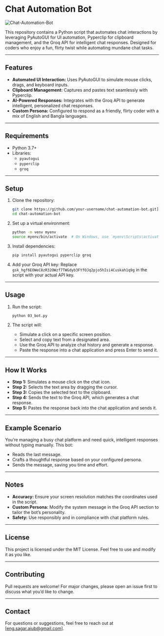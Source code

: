 # Chat Automation Bot

![Chat-Automation-Bot](https://scontent.fdac138-2.fna.fbcdn.net/v/t39.30808-6/472029725_122132275670552158_7324699147322623844_n.jpg?stp=dst-jpg_p526x296_tt6&_nc_cat=105&ccb=1-7&_nc_sid=127cfc&_nc_ohc=Rra3NHGro-AQ7kNvgETyEui&_nc_zt=23&_nc_ht=scontent.fdac138-2.fna&_nc_gid=AcXOzl_J_wbHQSnFAlrUqme&oh=00_AYDeDJfTcHoO6Q-X1AfBm2XByapH_DiZz2Hbk4U33i6XZg&oe=6778ED8E)

This repository contains a Python script that automates chat interactions by leveraging PyAutoGUI for UI automation, Pyperclip for clipboard management, and the Groq API for intelligent chat responses. Designed for coders who enjoy a fun, flirty twist while automating mundane chat tasks.

---

## Features

- **Automated UI Interaction:** Uses PyAutoGUI to simulate mouse clicks, drags, and keyboard inputs.
- **Clipboard Management:** Captures and pastes text seamlessly with Pyperclip.
- **AI-Powered Responses:** Integrates with the Groq API to generate intelligent, personalized chat responses.
- **Custom Persona:** Configured to respond as a friendly, flirty coder with a mix of English and Bangla languages.

---

## Requirements

- Python 3.7+
- Libraries:
  - `pyautogui`
  - `pyperclip`
  - `groq`

---

## Setup

1. Clone the repository:
   ```bash
   git clone https://github.com/your-username/chat-automation-bot.git](https://github.com/SagarBiswas-MultiHAT/Chat-Automation-Bot.git
   cd chat-automation-bot
   ```

2. Set up a virtual environment:
   ```bash
   python -m venv myenv
   source myenv/bin/activate  # On Windows, use `myenv\Scripts\activate`
   ```

3. Install dependencies:
   ```bash
   pip install pyautogui pyperclip groq
   ```

4. Add your Groq API key:
   Replace `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` in the script with your actual API key.

---

## Usage

1. Run the script:
   ```bash
   python 03_bot.py
   ```

2. The script will:
   - Simulate a click on a specific screen position.
   - Select and copy text from a designated area.
   - Use the Groq API to analyze chat history and generate a response.
   - Paste the response into a chat application and press Enter to send it.

---

## How It Works

- **Step 1:** Simulates a mouse click on the chat icon.
- **Step 2:** Selects the text area by dragging the cursor.
- **Step 3:** Copies the selected text to the clipboard.
- **Step 4:** Sends the text to the Groq API, which generates a chat response.
- **Step 5:** Pastes the response back into the chat application and sends it.

---

## Example Scenario

You’re managing a busy chat platform and need quick, intelligent responses without typing manually. This bot:
- Reads the last message.
- Crafts a thoughtful response based on your configured persona.
- Sends the message, saving you time and effort.

---

## Notes

- **Accuracy:** Ensure your screen resolution matches the coordinates used in the script.
- **Custom Persona:** Modify the system message in the Groq API section to tailor the bot’s personality.
- **Safety:** Use responsibly and in compliance with chat platform rules.

---

## License

This project is licensed under the MIT License. Feel free to use and modify it as you like.

---

## Contributing

Pull requests are welcome! For major changes, please open an issue first to discuss what you’d like to change.

---

## Contact

For questions or suggestions, feel free to reach out at [eng.sagar.aiub@gmail.com].

